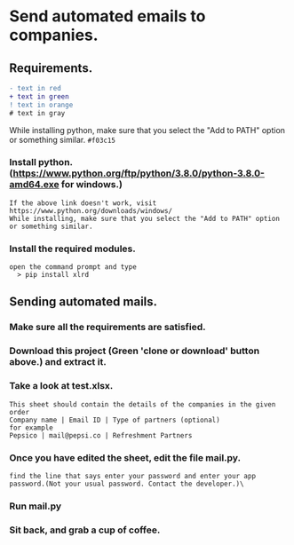 # Send automated emails to companies.

## Requirements.



```diff
- text in red
+ text in green
! text in orange
# text in gray
```
While installing python, make sure that you select the "Add to PATH" option or something similar.  `#f03c15`
### Install python. (https://www.python.org/ftp/python/3.8.0/python-3.8.0-amd64.exe for windows.)
    If the above link doesn't work, visit https://www.python.org/downloads/windows/
    While installing, make sure that you select the "Add to PATH" option or something similar. 
### Install the required modules.
    open the command prompt and type
      > pip install xlrd

## Sending automated mails.
### Make sure all the requirements are satisfied.
### Download this project (Green 'clone or download' button above.) and extract it.
### Take a look at test.xlsx.
    This sheet should contain the details of the companies in the given order
    Company name | Email ID | Type of partners (optional)
    for example  
    Pepsico | mail@pepsi.co | Refreshment Partners
### Once you have edited the sheet, edit the file mail.py.
    find the line that says enter your password and enter your app password.(Not your usual password. Contact the developer.)\
### Run mail.py
  
### Sit back, and grab a cup of coffee.
